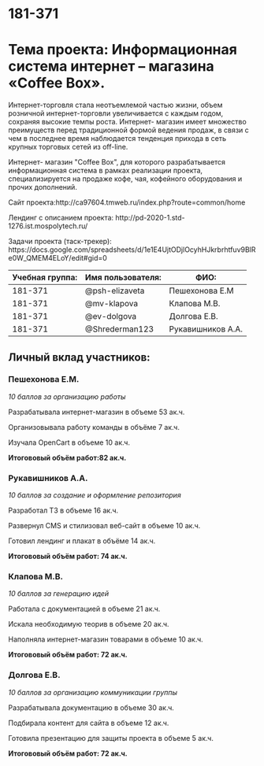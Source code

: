 # 181-371
<h1>Тема проекта: Информационная система  интернет – магазина «Coffee Box». </h1>
<p> Интернет-торговля стала неотъемлемой частью жизни, объем розничной интернет-торговли увеличивается с каждым годом, сохраняя высокие темпы роста. Интернет- магазин имеет множество преимуществ перед традиционной формой ведения продаж, в связи с чем в последнее время наблюдается тенденция прихода в сеть крупных торговых сетей из off-line.</p>
<p>Интернет- магазин "Coffee Box", для которого разрабатывается информационная система в рамках реализации проекта, специализируется на продаже кофе, чая, кофейного оборудования и прочих дополнений. </p>
<p>Сайт проекта:http://ca97604.tmweb.ru/index.php?route=common/home </p>
<p>Лендинг с описанием проекта: http://pd-2020-1.std-1276.ist.mospolytech.ru/</p>
<p>Задачи проекта (таск-трекер): https://docs.google.com/spreadsheets/d/1e1E4UjtODjlOcyhHJkrbrhtfuv9BlRe0W_QMEM4ELoY/edit#gid=0</p>
	<table>
		<thead>
			<tr>
				<th>
					Учебная группа:
				</th>
				<th>
					Имя пользователя:
				</th>
				<th>
					ФИО:
				</th>
			</tr>
		</thead>
		<tbody>
			<tr>
				<td>
					181-371
				</td>
				<td>
					@psh-elizaveta
				</td>
				<td>
					Пешехонова Е.М
				</td>
				<tr>
				<td>
					181-371
				</td>
				<td>
					@mv-klapova
				</td>
				<td>
					Клапова М.В.
				</td>
			</tr>
			<tr>
				<td>
					181-371
				</td>
				<td>
					@ev-dolgova
				</td>
				<td>
					Долгова Е.В.
				</td>
			</tr>
			<tr>
				<td>
					181-371
				</td>
				<td>
					@Shrederman123
				</td>
				<td>
					Рукавишников А.А.
				</td>
			</tr>
			</tr>
		</tbody>
	</table>
	<h2>
		Личный вклад участников:
	</h2>
	<h3>
		Пешехонова Е.М.
	</h3>
	<p><i>10 баллов за организацию работы</i></p>
	<p>Разрабатывала интернет-магазин в объеме 53 ак.ч.</p>
	<p>Организовывала работу команды в объёме 7 ак.ч.</p>
	<p>Изучала OpenCart в объеме 10 ак.ч.</p>
	<p><b>Итогововый объём работ:82 ак.ч.</b></p>
	<h3>
		Рукавишников А.А.
	</h3>
	<p><i>10 баллов за создание и оформление репозитория</i></p>
	<p>Разработал ТЗ в объеме 16 ак.ч.</p>
	<p>Развернул CMS и стилизовал веб-сайт в объеме 10 ак.ч.</p>
	<p>Готовил лендинг и плакат в объёме 14 ак.ч.</p>
	<p><b>Итогововый объём работ: 74 ак.ч.</b></p>
	<h3>
		Клапова М.В.
	</h3>
	<p><i>10 баллов за генерацию идей</i></p>
	<p>Работала с документацией в объеме 21 ак.ч.</p>
	<p>Искала необходимую теорив в объеме 20 ак.ч.</p>
	<p>Наполняла интернет-магазин товарами в объеме 10 ак.ч.</p>
	<p><b>Итогововый объём работ: 72 ак.ч.</b></p>
	<h3>
		Долгова Е.В.
	</h3>
	<p> <i>10 баллов за организацию коммуникации группы</i></p>
	<p>Разрабатывала документацию в объеме 30 ак.ч.</p>
	<p>Подбирала контент для сайта в объеме 12 ак.ч.</p>
	<p>Готовила презентацию для защиты проекта в объеме 5 ак.ч.</p>
	<p><b>Итогововый объём работ: 72 ак.ч.</b></p>

